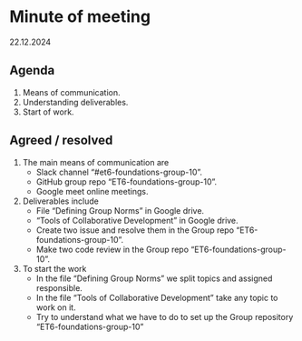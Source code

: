 # Minute of meeting

22.12.2024

## Agenda

1. Means of communication.
2. Understanding deliverables.
3. Start of work.

## Agreed / resolved

1. The main means of communication are
   * Slack channel “#et6-foundations-group-10”.
   * GitHub group repo “ET6-foundations-group-10”.
   * Google meet online meetings.
2. Deliverables include
   * File “Defining Group Norms” in Google drive.
   * “Tools of Collaborative Development” in Google drive.
   * Create two issue and resolve them in the Group repo “ET6-foundations-group-10”.
   * Make two code review in the Group repo “ET6-foundations-group-10”.
3. To start the work
   * In the file “Defining Group Norms” we split topics and assigned responsible.
   * In the file “Tools of Collaborative Development” take any topic to work on it.
   * Try to understand what we have to do to set up the Group repository “ET6-foundations-group-10”
